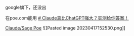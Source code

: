google旗下，还没出

在poe.com能用
[# Claude真比ChatGPT强大？实测给你答案！](https://www.bilibili.com/video/BV1eV4y1Z7J8/?-Arouter=story&buvid=Z04E510301E2317E4258B86E9DE3EE9C4D01&is_story_h5=true&mid=VWzcmGUtEsG3cu5l2eCFlg%3D%3D&p=1&plat_id=143&share_from=ugc&share_medium=iphone&share_plat=ios&share_session_id=D953246F-AC1E-408F-AE7D-087DE67A6C36&share_source=WEIXIN&share_tag=s_i&timestamp=1681776945&unique_k=73jB5NP&up_id=1369917836)

[Claude/Sage Poe](https://poe.com/Claude%2B)
![[Pasted image 20230417152530.png]]
